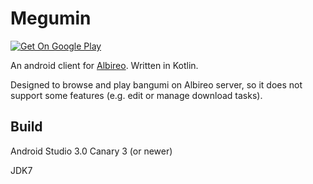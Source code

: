 # Megumin

[![Get On Google Play](https://play.google.com/intl/en_us/badges/images/badge_new.png)](https://play.google.com/store/apps/details?id=bangumi.megumin)

An android client for [Albireo](https://github.com/lordfriend/Albireo). Written in Kotlin.

Designed to browse and play bangumi on Albireo server, so it does not support some features (e.g. edit or manage download tasks).

## Build

Android Studio 3.0 Canary 3 (or newer)

JDK7
